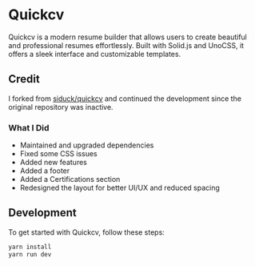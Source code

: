 # Quickcv

Quickcv is a modern resume builder that allows users to create beautiful and professional resumes effortlessly. Built with Solid.js and UnoCSS, it offers a sleek interface and customizable templates.

## Credit

I forked from [siduck/quickcv](https://github.com/siduck/quickcv) and continued the development since the original repository was inactive.

### What I Did

- Maintained and upgraded dependencies
- Fixed some CSS issues
- Added new features
- Added a footer
- Added a Certifications section
- Redesigned the layout for better UI/UX and reduced spacing

## Development

To get started with Quickcv, follow these steps:
```bash
yarn install
yarn run dev
```